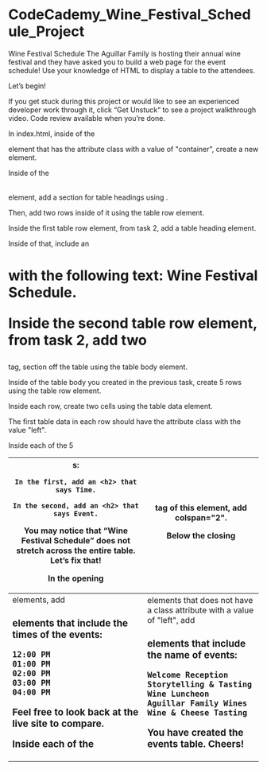 # CodeCademy_Wine_Festival_Schedule_Project
Wine Festival Schedule  The Aguillar Family is hosting their annual wine festival and they have asked you to build a web page for the event schedule! Use your knowledge of HTML to display a table to the attendees.

Let’s begin!

If you get stuck during this project or would like to see an experienced developer work through it, click “Get Unstuck“ to see a project walkthrough video.
Code review available when you’re done.



In index.html, inside of the <div> element that has the attribute class with a value of "container", create a new <table> element.

Inside of the <table> element, add a section for table headings using <thead>.

Then, add two rows inside of it using the table row element.

Inside the first table row element, from task 2, add a table heading element.

Inside of that, include an <h1> with the following text: Wine Festival Schedule.

Inside the second table row element, from task 2, add two <th>s:

    In the first, add an <h2> that says Time.

    In the second, add an <h2> that says Event.

You may notice that “Wine Festival Schedule” does not stretch across the entire table. Let’s fix that!

In the opening <th> tag of this element, add colspan="2".

Below the closing </thead> tag, section off the table using the table body element.

Inside of the table body you created in the previous task, create 5 rows using the table row element.

Inside each row, create two cells using the table data element.

The first table data in each row should have the attribute class with the value "left".

Inside each of the 5 <td class="left"> elements, add <h3> elements that include the times of the events:

    12:00 PM
    01:00 PM
    02:00 PM
    03:00 PM
    04:00 PM


Feel free to look back at the live site to compare.

Inside each of the <td> elements that does not have a class attribute with a value of "left", add <h3> elements that include the name of events:

    Welcome Reception
    Storytelling & Tasting
    Wine Luncheon
    Aguillar Family Wines
    Wine & Cheese Tasting

You have created the events table. Cheers!
